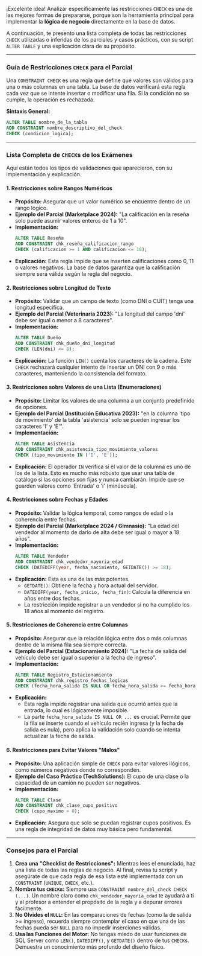 ¡Excelente idea! Analizar específicamente las restricciones `CHECK` es una de las mejores formas de prepararse, porque son la herramienta principal para implementar la **lógica de negocio** directamente en la base de datos.

A continuación, te presento una lista completa de todas las restricciones `CHECK` utilizadas o inferidas de los parciales y casos prácticos, con su script `ALTER TABLE` y una explicación clara de su propósito.

---

### **Guía de Restricciones `CHECK` para el Parcial**

Una `CONSTRAINT CHECK` es una regla que define qué valores son válidos para una o más columnas en una tabla. La base de datos verificará esta regla cada vez que se intente insertar o modificar una fila. Si la condición no se cumple, la operación es rechazada.

**Sintaxis General:**

```sql
ALTER TABLE nombre_de_la_tabla
ADD CONSTRAINT nombre_descriptivo_del_check
CHECK (condicion_logica);
```

---

### **Lista Completa de `CHECK`s de los Exámenes**

Aquí están todos los tipos de validaciones que aparecieron, con su implementación y explicación.

#### **1. Restricciones sobre Rangos Numéricos**

*   **Propósito:** Asegurar que un valor numérico se encuentre dentro de un rango lógico.
*   **Ejemplo del Parcial (Marketplace 2024):** "La calificación en la reseña solo puede asumir valores enteros de 1 a 10".
*   **Implementación:**
    ```sql
    ALTER TABLE Reseña
    ADD CONSTRAINT chk_reseña_calificacion_rango
    CHECK (calificacion >= 1 AND calificacion <= 10);
    ```
*   **Explicación:** Esta regla impide que se inserten calificaciones como 0, 11 o valores negativos. La base de datos garantiza que la calificación siempre será válida según la regla del negocio.

#### **2. Restricciones sobre Longitud de Texto**

*   **Propósito:** Validar que un campo de texto (como DNI o CUIT) tenga una longitud específica.
*   **Ejemplo del Parcial (Veterinaria 2023):** "La longitud del campo 'dni' debe ser igual o menor a 8 caracteres".
*   **Implementación:**
    ```sql
    ALTER TABLE Dueño
    ADD CONSTRAINT chk_dueño_dni_longitud
    CHECK (LEN(dni) <= 8);
    ```
*   **Explicación:** La función `LEN()` cuenta los caracteres de la cadena. Este `CHECK` rechazará cualquier intento de insertar un DNI con 9 o más caracteres, manteniendo la consistencia del formato.

#### **3. Restricciones sobre Valores de una Lista (Enumeraciones)**

*   **Propósito:** Limitar los valores de una columna a un conjunto predefinido de opciones.
*   **Ejemplo del Parcial (Institución Educativa 2023):** "en la columna 'tipo de movimiento' de la tabla 'asistencia' solo se pueden ingresar los caracteres 'I' y 'E'".
*   **Implementación:**
    ```sql
    ALTER TABLE Asistencia
    ADD CONSTRAINT chk_asistencia_tipo_movimiento_valores
    CHECK (tipo_movimiento IN ('I', 'E'));
    ```
*   **Explicación:** El operador `IN` verifica si el valor de la columna es uno de los de la lista. Esto es mucho más robusto que usar una tabla de catálogo si las opciones son fijas y nunca cambiarán. Impide que se guarden valores como 'Entrada' o 'i' (minúscula).

#### **4. Restricciones sobre Fechas y Edades**

*   **Propósito:** Validar la lógica temporal, como rangos de edad o la coherencia entre fechas.
*   **Ejemplo del Parcial (Marketplace 2024 / Gimnasio):** "La edad del vendedor al momento de darlo de alta debe ser igual o mayor a 18 años".
*   **Implementación:**
    ```sql
    ALTER TABLE Vendedor
    ADD CONSTRAINT chk_vendedor_mayoria_edad
    CHECK (DATEDIFF(year, fecha_nacimiento, GETDATE()) >= 18);
    ```
*   **Explicación:** Esta es una de las más potentes.
    *   `GETDATE()`: Obtiene la fecha y hora actual del servidor.
    *   `DATEDIFF(year, fecha_inicio, fecha_fin)`: Calcula la diferencia en años entre dos fechas.
    *   La restricción impide registrar a un vendedor si no ha cumplido los 18 años al momento del registro.

#### **5. Restricciones de Coherencia entre Columnas**

*   **Propósito:** Asegurar que la relación lógica entre dos o más columnas dentro de la misma fila sea siempre correcta.
*   **Ejemplo del Parcial (Estacionamiento 2024):** "La fecha de salida del vehículo debe ser igual o superior a la fecha de ingreso".
*   **Implementación:**
    ```sql
    ALTER TABLE Registro_Estacionamiento
    ADD CONSTRAINT chk_registro_fechas_logicas
    CHECK (fecha_hora_salida IS NULL OR fecha_hora_salida >= fecha_hora_ingreso);
    ```
*   **Explicación:**
    *   Esta regla impide registrar una salida que ocurrió antes que la entrada, lo cual es lógicamente imposible.
    *   La parte `fecha_hora_salida IS NULL OR ...` es crucial. Permite que la fila se inserte cuando el vehículo recién ingresa (y la fecha de salida es nula), pero aplica la validación solo cuando se intenta actualizar la fecha de salida.

#### **6. Restricciones para Evitar Valores "Malos"**

*   **Propósito:** Una aplicación simple de `CHECK` para evitar valores ilógicos, como números negativos donde no corresponden.
*   **Ejemplo del Caso Práctico (TechSolutions):** El cupo de una clase o la capacidad de un camión no pueden ser negativos.
*   **Implementación:**
    ```sql
    ALTER TABLE Clase
    ADD CONSTRAINT chk_clase_cupo_positivo
    CHECK (cupo_maximo > 0);
    ```
*   **Explicación:** Asegura que solo se puedan registrar cupos positivos. Es una regla de integridad de datos muy básica pero fundamental.

---

### **Consejos para el Parcial**

1.  **Crea una "Checklist de Restricciones":** Mientras lees el enunciado, haz una lista de todas las reglas de negocio. Al final, revisa tu script y asegúrate de que cada regla de esa lista esté implementada con un `CONSTRAINT` (`UNIQUE`, `CHECK`, etc.).
2.  **Nombra tus `CHECK`s:** Siempre usa `CONSTRAINT nombre_del_check CHECK (...)`. Un nombre claro como `chk_vendedor_mayoria_edad` te ayudará a ti y al profesor a entender el propósito de la regla y a depurar errores fácilmente.
3.  **No Olvides el `NULL`:** En las comparaciones de fechas (como la de salida >= ingreso), recuerda siempre contemplar el caso en que una de las fechas pueda ser `NULL` para no impedir inserciones válidas.
4.  **Usa las Funciones del Motor:** No tengas miedo de usar funciones de SQL Server como `LEN()`, `DATEDIFF()`, y `GETDATE()` dentro de tus `CHECK`s. Demuestra un conocimiento más profundo del diseño físico.
